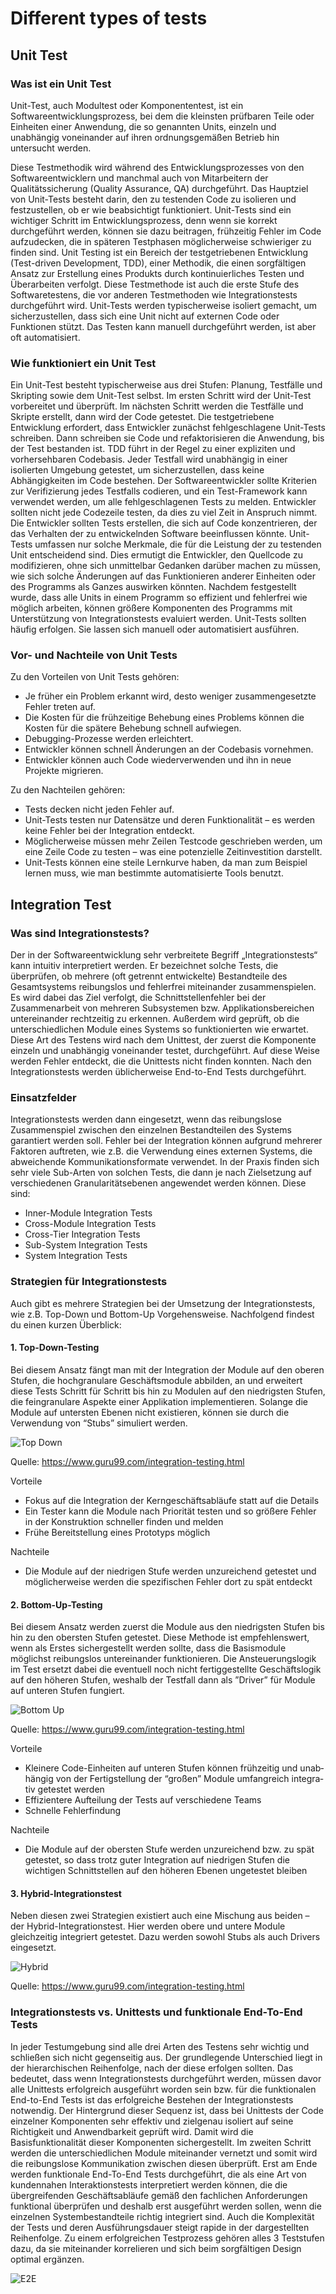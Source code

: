 # Different types of tests

## Unit Test

### Was ist ein Unit Test

Unit-Test, auch Modultest oder Komponententest, ist ein Softwareentwicklungs­prozess, bei dem die kleinsten prüfbaren Teile oder Einheiten einer Anwendung, die so genannten Units, einzeln und unabhängig voneinander auf ihren ord­nungsgemäßen Betrieb hin untersucht werden.

Diese Testmethodik wird während des Entwicklungsprozesses von den Softwa­reentwicklern und manchmal auch von Mitarbeitern der Qualitätssicherung (Quality Assurance, QA) durchgeführt. Das Hauptziel von Unit-Tests besteht dar­in, den zu testenden Code zu isolieren und festzustellen, ob er wie beabsichtigt funktioniert.
Unit-Tests sind ein wichtiger Schritt im Entwicklungsprozess, denn wenn sie kor­rekt durchgeführt werden, können sie dazu beitragen, frühzeitig Fehler im Code aufzudecken, die in späteren Testphasen möglicherweise schwieriger zu finden sind.
Unit Testing ist ein Bereich der testgetriebenen Entwicklung (Test-driven Deve­lopment, TDD), einer Methodik, die einen sorgfältigen Ansatz zur Erstellung ei­nes Produkts durch kontinuierliches Testen und Überarbeiten verfolgt. Diese Testmethode ist auch die erste Stufe des Softwaretestens, die vor anderen Test­methoden wie Integrationstests durchgeführt wird. Unit-Tests werden typischer­weise isoliert gemacht, um sicherzustellen, dass sich eine Unit nicht auf exter­nen Code oder Funktionen stützt. Das Testen kann manuell durchgeführt wer­den, ist aber oft automatisiert.

### Wie funktioniert ein Unit Test

Ein Unit-Test besteht typischerweise aus drei Stufen: Planung, Testfälle und Skripting sowie dem Unit-Test selbst. Im ersten Schritt wird der Unit-Test vorbe­reitet und überprüft. Im nächsten Schritt werden die Testfälle und Skripte er­stellt, dann wird der Code getestet.
Die testgetriebene Entwicklung erfordert, dass Entwickler zunächst fehlgeschla­gene Unit-Tests schreiben. Dann schreiben sie Code und refaktori­sieren die Anwendung, bis der Test bestanden ist. TDD führt in der Regel zu ei­ner expliziten und vorhersehbaren Codebasis.
Jeder Testfall wird unabhängig in einer isolierten Umgebung getestet, um si­cherzustellen, dass keine Abhängigkeiten im Code bestehen. Der Softwareent­wickler sollte Kriterien zur Verifizierung jedes Testfalls codieren, und ein Test-Framework kann verwendet werden, um alle fehlgeschlagenen Tests zu mel­den. Entwickler sollten nicht jede Codezeile testen, da dies zu viel Zeit in Anspruch nimmt. Die Entwickler sollten Tests erstellen, die sich auf Code konzentrieren, der das Verhalten der zu entwickelnden Software beeinflussen könnte.
Unit-Tests umfassen nur solche Merkmale, die für die Leistung der zu testenden Unit entscheidend sind. Dies ermutigt die Entwickler, den Quellcode zu modifizieren, ohne sich unmittelbar Gedanken darüber machen zu müssen, wie sich solche Änderungen auf das Funktionieren anderer Einheiten oder des Programms als Ganzes auswirken könnten.
Nachdem festgestellt wurde, dass alle Units in einem Programm so effizient und fehlerfrei wie möglich arbeiten, können größere Komponenten des Programms mit Unterstützung von Integrationstests evaluiert werden. Unit-Tests sollten häufig erfolgen. Sie lassen sich manuell oder automatisiert ausführen.

### Vor- und Nachteile von Unit Tests

Zu den Vorteilen von Unit Tests gehören:

- Je früher ein Problem erkannt wird, desto weniger zusammengesetzte Fehler treten auf.
- Die Kosten für die frühzeitige Behebung eines Problems können die Kosten für die spätere Behebung schnell aufwiegen.
- Debugging-Prozesse werden erleichtert.
- Entwickler können schnell Änderungen an der Codebasis vornehmen.
- Entwickler können auch Code wiederverwenden und ihn in neue Projekte migrieren.

Zu den Nachteilen gehören:

- Tests decken nicht jeden Fehler auf.
- Unit-Tests testen nur Datensätze und deren Funktionalität – es werden keine Fehler bei der Integration entdeckt.
- Möglicherweise müssen mehr Zeilen Testcode geschrieben werden, um eine Zeile Code zu testen – was eine potenzielle Zeitinvestition darstellt.
- Unit-Tests können eine steile Lernkurve haben, da man zum Beispiel lernen muss, wie man bestimmte automatisierte Tools benutzt.

## Integration Test

### Was sind Integrationstests?

Der in der Softwareentwicklung sehr verbreitete Begriff „Integrationstests“ kann intuitiv interpretiert werden. Er bezeichnet solche Tests, die überprüfen, ob mehrere (oft getrennt entwickelte) Bestandteile des Gesamtsystems rei­bungslos und fehlerfrei miteinander zusammenspielen. Es wird dabei das Ziel verfolgt, die Schnittstellenfehler bei der Zusammenarbeit von mehreren Sub­systemen bzw. Applikationsbereichen untereinander rechtzeitig zu erkennen. Außerdem wird geprüft, ob die unterschiedlichen Module eines Systems so funktionierten wie erwartet. Diese Art des Testens wird nach dem Unittest, der zuerst die Komponente einzeln und unabhängig voneinander testet, durchge­führt. Auf diese Weise werden Fehler entdeckt, die die Unittests nicht finden konnten. Nach den Integrationstests werden üblicherweise End-to-End Tests durchgeführt.

### Einsatzfelder

Integrationstests werden dann eingesetzt, wenn das reibungslose Zusammen­spiel zwischen den einzelnen Bestandteilen des Systems garantiert werden soll. Fehler bei der Integration können aufgrund mehrerer Faktoren auftreten, wie z.B. die Verwendung eines externen Systems, die abweichende Kommunikati­onsformate verwendet. In der Praxis finden sich sehr viele Sub-Arten von sol­chen Tests, die dann je nach Zielsetzung auf verschiedenen Granularitätsebe­nen angewendet werden können. Diese sind:

- Inner-Module Integration Tests
- Cross-Module Integration Tests
- Cross-Tier Integration Tests
- Sub-System Integration Tests
- System Integration Tests

### Strategien für Integrationstests

Auch gibt es mehrere Strategien bei der Umsetzung der Integrationstests, wie z.B. Top-Down und Bottom-Up Vorgehensweise. Nachfolgend findest du einen kurzen Überblick:

#### 1. Top-Down-Testing

Bei diesem Ansatz fängt man mit der Integration der Module auf den oberen Stufen, die hochgranulare Geschäftsmodule abbilden, an und erweitert diese Tests Schritt für Schritt bis hin zu Modulen auf den niedrigsten Stufen, die feingranulare Aspekte einer Applikation implementieren. Solange die Module auf untersten Ebenen nicht existieren, können sie durch die Verwendung von “Stubs” simu­liert werden.

![Top Down](./top_down.png)

Quelle: <https://www.guru99.com/integration-testing.html>

Vorteile

- Fokus auf die Integration der Kerngeschäftsabläufe statt auf die Details
- Ein Tester kann die Module nach Priorität testen und so größere Fehler in der Konstruktion schneller finden und melden
- Frühe Bereitstellung eines Prototyps möglich

Nachteile

- Die Module auf der niedrigen Stufe werden unzureichend getestet und möglicherweise werden die spezifischen Fehler dort zu spät entdeckt

#### 2. Bottom-Up-Testing

Bei diesem Ansatz werden zuerst die Module aus den niedrigsten Stufen bis hin zu den obersten Stufen getestet. Diese Methode ist empfehlenswert, wenn als Erstes sichergestellt werden sollte, dass die Basismodule möglichst reibungslos untereinander funktionieren. Die Ansteuerungslogik im Test ersetzt dabei die eventuell noch nicht fertiggestellte Geschäftslogik auf den höheren Stufen, weshalb der Testfall dann als ”Driver” für Module auf unteren Stufen fungiert.

![Bottom Up](./bottom_up.png)

Quelle: <https://www.guru99.com/integration-testing.html>

Vorteile

- Kleinere Code-Einheiten auf unteren Stufen können frühzeitig und unab­hängig von der Fertigstellung der “großen” Module umfangreich integra­tiv getestet werden
- Effizientere Aufteilung der Tests auf verschiedene Teams
- Schnelle Fehlerfindung

Nachteile

- Die Module auf der obersten Stufe werden unzureichend bzw. zu spät ge­testet, so dass trotz guter Integration auf niedrigen Stufen die wichtigen Schnittstellen auf den höheren Ebenen ungetestet bleiben

#### 3. Hybrid-Integrationstest

Neben diesen zwei Strategien existiert auch eine Mischung aus beiden – der Hybrid-Integrationstest. Hier werden obere und untere Module gleichzeitig inte­griert getestet. Dazu werden sowohl Stubs als auch Drivers eingesetzt.

![Hybrid](./hybrid.png)

Quelle: <https://www.guru99.com/integration-testing.html>

### Integrationstests vs. Unittests und funktionale End-To-End Tests

In jeder Testumgebung sind alle drei Arten des Testens sehr wichtig und schlie­ßen sich nicht gegenseitig aus. Der grundlegende Unterschied liegt in der hier­archischen Reihenfolge, nach der diese erfolgen sollten. Das bedeutet, dass wenn Integrationstests durchgeführt werden, müssen davor alle Unittests er­folgreich ausgeführt worden sein bzw. für die funktionalen End-to-End Tests ist das erfolgreiche Bestehen der Integrationstests notwendig. Der Hintergrund dieser Sequenz ist, dass bei Unittests der Code einzelner Komponenten sehr effektiv und zielgenau isoliert auf seine Richtigkeit und Anwendbarkeit geprüft wird. Damit wird die Basisfunktionalität dieser Komponenten sichergestellt. Im zweiten Schritt werden die unterschiedlichen Module miteinander vernetzt und somit wird die reibungslose Kommunikation zwischen diesen überprüft. Erst am Ende werden funktionale End-To-End Tests durchgeführt, die als eine Art von kundennahen Interaktionstests interpretiert werden können, die die übergrei­fenden Geschäftsabläufe gemäß den fachlichen Anforderungen funktional über­prüfen und deshalb erst ausgeführt werden sollen, wenn die einzelnen System­bestandteile richtig integriert sind. Auch die Komplexität der Tests und deren Ausführungsdauer steigt rapide in der dargestellten Reihenfolge. Zu einem er­folgreichen Testprozess gehören alles 3 Teststufen dazu, da sie miteinander kor­relieren und sich beim sorgfältigen Design optimal ergänzen.

![E2E](./e2e.png)
